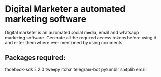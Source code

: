 # Digital Marketer a automated marketing software
Digital marketer is an automated social media, email and whatsapp marketing software.
Generate all the required access tokens before using it and enter them where ever mentioned by using comments.

## Packages required:
facebook-sdk 3.2.0
tweepy
itchat
telegram-bot
pytumblr
smtplib
email
